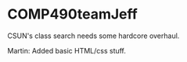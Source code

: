 # COMP490teamJeff
CSUN's class search needs some hardcore overhaul.

Martin:
Added basic HTML/css stuff.

